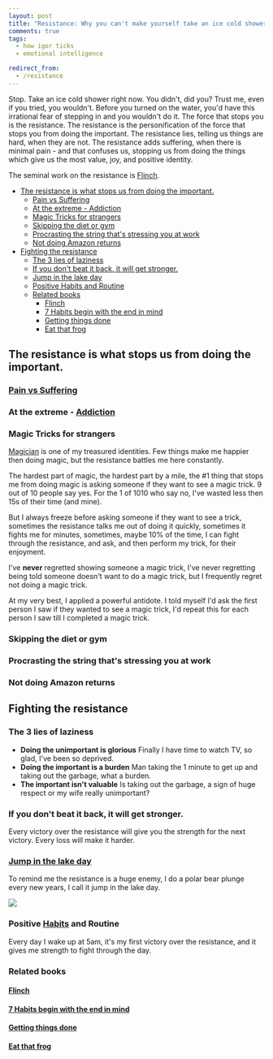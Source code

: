 ```yaml
---
layout: post
title: "Resistance: Why you can't make yourself take an ice cold shower"
comments: true
tags:
  - how igor ticks
  - emotional intelligence

redirect_from:
  - /resistance
---
```


Stop. Take an ice cold shower right now. You didn't, did you? Trust me, even if you tried, you wouldn't. Before you turned on the water, you'd have this irrational fear of stepping in and you wouldn't do it. The force that stops you is the resistance. The resistance is the personification of the force that stops you from doing the important. The resistance lies, telling us things are hard, when they are not. The resistance adds suffering, when there is minimal pain - and that confuses us, stopping us from doing the things which give us the most value, joy, and positive identity.

The seminal work on the resistance is [Flinch](https://github.com/idvorkin/blob/blob/master/books/the-flinch.pdf).

<!-- prettier-ignore-start -->

<!-- vim-markdown-toc GFM -->

- [The resistance is what stops us from doing the important.](#the-resistance-is-what-stops-us-from-doing-the-important)
    - [Pain vs Suffering](#pain-vs-suffering)
    - [At the extreme - Addiction](#at-the-extreme---addiction)
    - [Magic Tricks for strangers](#magic-tricks-for-strangers)
    - [Skipping the diet or gym](#skipping-the-diet-or-gym)
    - [Procrasting the string that's stressing you at work](#procrasting-the-string-thats-stressing-you-at-work)
    - [Not doing Amazon returns](#not-doing-amazon-returns)
- [Fighting the resistance](#fighting-the-resistance)
    - [The 3 lies of laziness](#the-3-lies-of-laziness)
    - [If you don't beat it back, it will get stronger.](#if-you-dont-beat-it-back-it-will-get-stronger)
    - [Jump in the lake day](#jump-in-the-lake-day)
    - [Positive Habits and Routine](#positive-habits-and-routine)
    - [Related books](#related-books)
        - [Flinch](#flinch)
        - [7 Habits begin with the end in mind](#7-habits-begin-with-the-end-in-mind)
        - [Getting things done](#getting-things-done)
        - [Eat that frog](#eat-that-frog)

<!-- vim-markdown-toc -->
<!-- prettier-ignore-end -->

## The resistance is what stops us from doing the important.

### [Pain vs Suffering](/mental-pain)

### At the extreme - [Addiction](/addiction)

### Magic Tricks for strangers

[Magician](/magic) is one of my treasured identities. Few things make me happier then doing magic, but the resistance battles me here constantly.

The hardest part of magic, the hardest part by a mile, the #1 thing that stops me from doing magic is asking someone if they want to see a magic trick. 9 out of 10 people say yes. For the 1 of 1010 who say no, I've wasted less then 15s of their time (and mine).

But I always freeze before asking someone if they want to see a trick, sometimes the resistance talks me out of doing it quickly, sometimes it fights me for minutes, sometimes, maybe 10% of the time, I can fight through the resistance, and ask, and then perform my trick, for their enjoyment.

I've **never** regretted showing someone a magic trick, I've never regretting being told someone doesn't want to do a magic trick, but I frequently regret not doing a magic trick.

At my very best, I applied a powerful antidote. I told myself I'd ask the first person I saw if they wanted to see a magic trick, I'd repeat this for each person I saw till I completed a magic trick.

### Skipping the diet or gym

### Procrasting the string that's stressing you at work

### Not doing Amazon returns

## Fighting the resistance

### The 3 lies of laziness

- **Doing the unimportant is glorious** Finally I have time to watch TV, so glad, I've been so deprived.
- **Doing the important is a burden** Man taking the 1 minute to get up and taking out the garbage, what a burden.
- **The important isn't valuable** Is taking out the garbage, a sign of huge respect or my wife really unimportant?

### If you don't beat it back, it will get stronger.

Every victory over the resistance will give you the strength for the next victory. Every loss will make it harder.

### [Jump in the lake day](https://ig66.blogspot.com/search/label/jump_in_lake_day)

To remind me the resistance is a huge enemy, I do a polar bear plunge every new years, I call it jump in the lake day.

![](http://farm8.staticflickr.com/7013/6615434129_8040468028.jpg)

### Positive [Habits](/habits) and Routine

Every day I wake up at 5am, it's my first victory over the resistance, and it gives me strength to fight through the day.

### Related books

#### [Flinch](https://github.com/idvorkin/blob/blob/master/books/the-flinch.pdf)

#### [7 Habits begin with the end in mind](/7h-c3)

#### [Getting things done](/gtd)

#### [Eat that frog](/frog)
